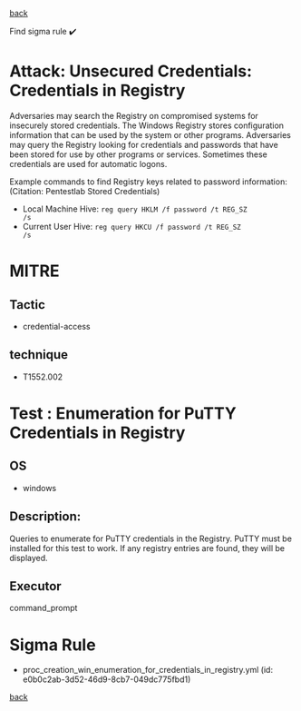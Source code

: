 
[back](../index.md)

Find sigma rule :heavy_check_mark: 

# Attack: Unsecured Credentials: Credentials in Registry 

Adversaries may search the Registry on compromised systems for insecurely stored credentials. The Windows Registry stores configuration information that can be used by the system or other programs. Adversaries may query the Registry looking for credentials and passwords that have been stored for use by other programs or services. Sometimes these credentials are used for automatic logons.

Example commands to find Registry keys related to password information: (Citation: Pentestlab Stored Credentials)

* Local Machine Hive: <code>reg query HKLM /f password /t REG_SZ /s</code>
* Current User Hive: <code>reg query HKCU /f password /t REG_SZ /s</code>

# MITRE
## Tactic
  - credential-access


## technique
  - T1552.002


# Test : Enumeration for PuTTY Credentials in Registry
## OS
  - windows


## Description:
Queries to enumerate for PuTTY credentials in the Registry. PuTTY must be installed for this test to work. If any registry
entries are found, they will be displayed.


## Executor
command_prompt

# Sigma Rule
 - proc_creation_win_enumeration_for_credentials_in_registry.yml (id: e0b0c2ab-3d52-46d9-8cb7-049dc775fbd1)



[back](../index.md)

